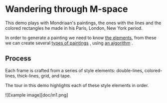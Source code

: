 # Wandering through M-space

This demo plays with Mondriaan's paintings, the ones with the lines and the colored rectangles he made in his Paris, London, New York period.

In order to generate a painting we need to know [the elements](doc/elements.md), from these we can create several [types of paintings](doc/types-of-paintings.md) , using [an algorithm](doc/algorithm.md) .

## Process

Each frame is crafted from a series of style elements: double-lines, colored-lines, thick-lines, grid, and tape.

The tour in this demo highlights each of these style elements in order.

![Example image][doc/m1.png]

